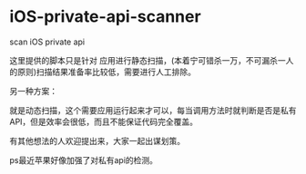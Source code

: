 iOS-private-api-scanner
=======================

scan iOS private api

这里提供的脚本只是针对 应用进行静态扫描，(本着宁可错杀一万，不可漏杀一人的原则)扫描结果准备率比较低，需要进行人工排除。

另一种方案：

就是动态扫描，这个需要应用运行起来才可以，每当调用方法时就判断是否是私有API，但是效率会很低，而且不能保证代码完全覆盖。

有其他想法的人欢迎提出来，大家一起出谋划策。

ps最近苹果好像加强了对私有api的检测。
